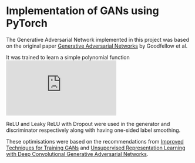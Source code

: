 # Implementation of GANs using PyTorch

The Generative Adversarial Network implemented in this project was based on the original paper [Generative Adversarial Networks](https://arxiv.org/abs/1406.2661) by Goodfellow et al.

It was trained to learn a simple polynomial function 
![\Large x=\frac{-b\pm\sqrt{b^2-4ac}}{2a}](https://latex.codecogs.com/svg.latex?x%5E%7B2%7D&plus;3x&plus;2)

ReLU and Leaky ReLU with Dropout were used in the generator and discriminator respectively along with having one-sided label smoothing. 

These optimisations were based on the recommendations from [Improved Techniques for Training GANs](https://arxiv.org/pdf/1606.03498.pdf) and [Unsupervised Representation Learning with Deep Convolutional Generative Adversarial Networks](https://arxiv.org/pdf/1511.06434.pdf).